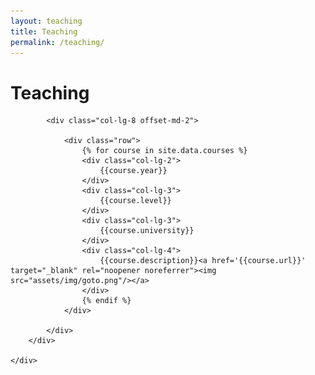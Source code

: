 ```yaml
---
layout: teaching
title: Teaching
permalink: /teaching/
---
```



<div class="row" id="blog-posts-container">
    <div class="col-lg-11 offset-md-1">
        <div class="card">
            <h1 class="card-title"> Teaching </h1>
            
            <div class="col-lg-8 offset-md-2">
                
                <div class="row">
                    {% for course in site.data.courses %}
                    <div class="col-lg-2">
                        {{course.year}}
                    </div>
                    <div class="col-lg-3">
                        {{course.level}}
                    </div>
                    <div class="col-lg-3">
                        {{course.university}}
                    </div>
                    <div class="col-lg-4">
                        {{course.description}}<a href='{{course.url}}' target="_blank" rel="noopener noreferrer"><img src="assets/img/goto.png"/></a>                        
                    </div>
                    {% endif %}
                </div>
                
            </div>
        </div>
        
    </div>
</div>

